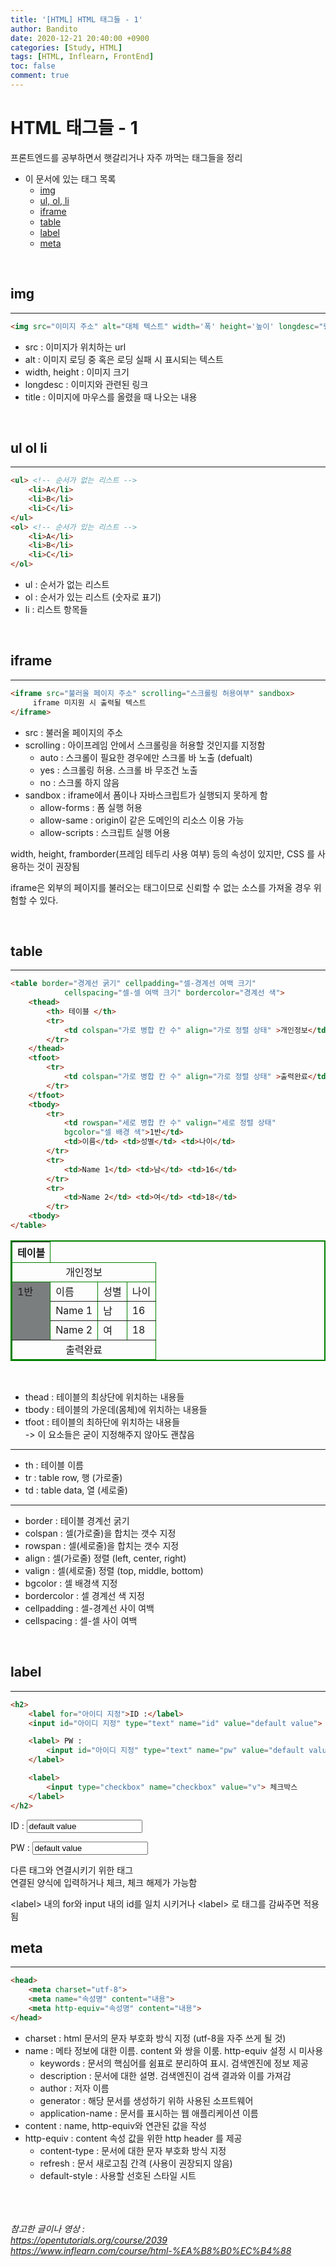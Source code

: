 ```yaml
---
title: '[HTML] HTML 태그들 - 1'
author: Bandito
date: 2020-12-21 20:40:00 +0900
categories: [Study, HTML]
tags: [HTML, Inflearn, FrontEnd]
toc: false
comment: true
---
```


# HTML 태그들 - 1

프론트엔드를 공부하면서 햇갈리거나 자주 까먹는 태그들을 정리

+ 이 문서에 있는 태그 목록
    - [img](#img)
    - [ul, ol, li](#ul-ol-li)
    - [iframe](#iframe)
    - [table](#table)
    - [label](#label)
    - [meta](#meta)

<br />

## img
***
```html
<img src="이미지 주소" alt="대체 텍스트" width='폭' height='높이' longdesc="링크" title="이미지 설명">
```
+ src : 이미지가 위치하는 url
+ alt : 이미지 로딩 중 혹은 로딩 실패 시 표시되는 텍스트
+ width, height : 이미지 크기
+ longdesc : 이미지와 관련된 링크 
+ title : 이미지에 마우스를 올렸을 때 나오는 내용 

<br />

## ul ol li
***
```html
<ul> <!-- 순서가 없는 리스트 -->
    <li>A</li>
    <li>B</li>
    <li>C</li>
</ul>
<ol> <!-- 순서가 있는 리스트 -->
    <li>A</li>
    <li>B</li>
    <li>C</li>
</ol>
```
+ ul : 순서가 없는 리스트
+ ol : 순서가 있는 리스트 (숫자로 표기)
+ li : 리스트 항목들

<br />

## iframe
***
```html
<iframe src="불러올 페이지 주소" scrolling="스크롤링 허용여부" sandbox>
     iframe 미지원 시 출력될 텍스트
</iframe>
```
+ src : 불러올 페이지의 주소
+ scrolling : 아이프레임 안에서 스크롤링을 허용할 것인지를 지정함
    - auto : 스크롤이 필요한 경우에만 스크롤 바 노출 (defualt)
    - yes : 스크롤링 허용. 스크롤 바 무조건 노출
    - no : 스크롤 하지 않음 
+ sandbox : iframe에서 폼이나 자바스크립트가 실행되지 못하게 함
    - allow-forms : 폼 실행 허용
    - allow-same : origin이 같은 도메인의 리소스 이용 가능
    - allow-scripts : 스크립트 실행 어용 

width, height, framborder(프레임 테두리 사용 여부) 등의 속성이 있지만, CSS 를 사용하는 것이 권장됨

iframe은 외부의 페이지를 불러오는 태그이므로 신뢰할 수 없는 소스를 가져올 경우 위험할 수 있다.


<br />

## table
***
```html
<table border="경계선 굵기" cellpadding="셀-경계선 여백 크기" 
            cellspacing="셀-셀 여백 크기" bordercolor="경계선 색">    
    <thead>
        <th> 테이블 </th>
        <tr>
            <td colspan="가로 병합 칸 수" align="가로 정렬 상태" >개인정보</td>
        </tr>
    </thead>
    <tfoot>
        <tr>
            <td colspan="가로 병합 칸 수" align="가로 정렬 상태" >출력완료</td>
        </tr>
    </tfoot>
    <tbody>
        <tr>
            <td rowspan="세로 병합 칸 수" valign="세로 정렬 상태" 
            bgcolor="셀 배경 색">1반</td> 
            <td>이름</td> <td>성별</td> <td>나이</td>
        </tr>
        <tr>
            <td>Name 1</td> <td>남</td> <td>16</td>
        </tr>
        <tr>
            <td>Name 2</td> <td>여</td> <td>18</td>
        </tr>
    <tbody>
</table>
```
<table border="2" cellpadding="5" cellspacing="5" bordercolor="green">    
    <thead>
        <th> 테이블 </th>
        <tr>
            <td colspan="4" align="center" >개인정보</td>
        </tr>
    </thead>
    <tfoot>
        <tr>
            <td colspan="4" align="center" >출력완료</td>
        </tr>
    </tfoot>
    <tbody>
        <tr>
            <td rowspan="3" valign="top" bgcolor="#7B7E7E">1반</td> 
            <td>이름</td> <td>성별</td> <td>나이</td>
        </tr>
        <tr>
            <td>Name 1</td> <td>남</td> <td>16</td>
        </tr>
        <tr>
            <td>Name 2</td> <td>여</td> <td>18</td>
        </tr>
    </tbody>
</table>

<br />

+ thead : 테이블의 최상단에 위치하는 내용들
+ tbody : 테이블의 가운데(몸체)에 위치하는 내용들
+ tfoot : 테이블의 최하단에 위치하는 내용들   
-> 이 요소들은 굳이 지정해주지 않아도 괜찮음 

***

+ th : 테이블 이름
+ tr : table row, 행 (가로줄)
+ td : table data, 열 (세로줄)

***

- border : 테이블 경계선 굵기
- colspan : 셀(가로줄)을 합치는 갯수 지정
- rowspan : 셀(세로줄)을 합치는 갯수 지정
- align : 셀(가로줄) 정렬 (left, center, right)
- valign : 셀(세로줄) 정렬 (top, middle, bottom)
- bgcolor : 셀 배경색 지정
- bordercolor : 셀 경계선 색 지정
- cellpadding : 셀-경계선 사이 여백
- cellspacing : 셀-셀 사이 여백


<br />

## label
***
```html
<h2>
    <label for="아이디 지정">ID :</label> 
    <input id="아이디 지정" type="text" name="id" value="default value">

    <label> PW :
        <input id="아이디 지정" type="text" name="pw" value="default value">
    </label>

    <label>
        <input type="checkbox" name="checkbox" value="v"> 체크박스
    </label>
</h2>
```
<label for="id_ID">ID :</label> 
<input id="id_ID" type="text" name="id" value="default value">

<label> PW :
    <input id="id_PW" type="text" name="pw" value="default value">
</label>


다른 태그와 연결시키기 위한 태그   
연결된 양식에 입력하거나 체크, 체크 해제가 가능함 

&lt;label&gt; 내의 for와 input 내의 id를 일치 시키거나 &lt;label&gt; 로 태그를 감싸주면 적용됨

## meta
***
```html
<head>
    <meta charset="utf-8">
    <meta name="속성명" content="내용">
    <meta http-equiv="속성명" content="내용">
</head>
```

+ charset : html 문서의 문자 부호화 방식 지정 (utf-8을 자주 쓰게 될 것)
+ name : 메타 정보에 대한 이름. content 와 쌍을 이룸. http-equiv 설정 시 미사용
    - keywords : 문서의 핵심어를 쉼표로 분리하여 표시. 검색엔진에 정보 제공
    - description : 문서에 대한 설명. 검색엔진이 검색 결과와 이를 가져감
    - author : 저자 이름
    - generator : 해당 문서를 생성하기 위하 사용된 소프트웨어
    - application-name : 문서를 표시하는 웹 애플리케이션 이름 
+ content : name, http-equiv와 연관된 값을 작성
+ http-equiv : content 속성 값을 위한 http header 를 제공
    - content-type : 문서에 대한 문자 부호화 방식 지정
    - refresh : 문서 새로고침 간격 (사용이 권장되지 않음)
    - default-style : 사용할 선호된 스타일 시트 




<br/><br/><br/>
_참고한 글이나 영상 :_   
_<https://opentutorials.org/course/2039>_   
_<https://www.inflearn.com/course/html-%EA%B8%B0%EC%B4%88>_
